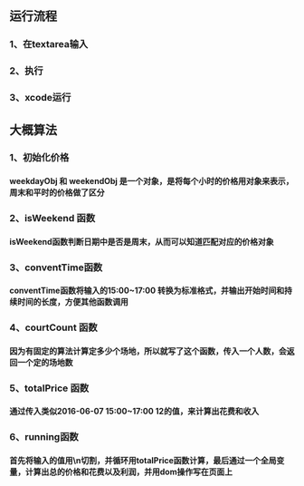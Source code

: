 ## 运行流程
### 1、在textarea输入
### 2、执行
### 3、xcode运行

## 大概算法
### 1、初始化价格
#### weekdayObj 和 weekendObj 是一个对象，是将每个小时的价格用对象来表示，周末和平时的价格做了区分
### 2、isWeekend 函数
#### isWeekend函数判断日期中是否是周末，从而可以知道匹配对应的价格对象
### 3、conventTime函数
#### conventTime函数将输入的15:00~17:00 转换为标准格式，并输出开始时间和持续时间的长度，方便其他函数调用
### 4、courtCount 函数
#### 因为有固定的算法计算定多少个场地，所以就写了这个函数，传入一个人数，会返回一个定的场地数
### 5、totalPrice 函数
#### 通过传入类似2016-06-07 15:00~17:00 12的值，来计算出花费和收入
### 6、running函数
#### 首先将输入的值用\n切割，并循环用totalPrice函数计算，最后通过一个全局变量，计算出总的价格和花费以及利润，并用dom操作写在页面上